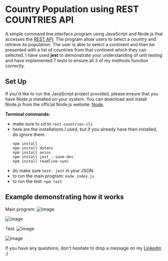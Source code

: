 # Country Population using REST COUNTRIES API

A simple command line interface program using JavaScript and Node.js that accesses the [REST API](https://restcountries.com). The program allow users to select a country and retrieve its population. The user is able to select a continent and then be presented with a list of countries from that continent which they can selected. I have used **jest** to demonstrate your understanding of unit testing and have implemented 7 tests to ensure all 3 of my methods function correctly.

## Set Up

If you'd like to run the JavaScript project provided, please ensure that you have Node.js installed on your system. You can download and install Node.js from the official Node.js website: [Node](https://nodejs.org/en/download/package-manager).

**Terminal commands:**
- make sure to cd to `rest-countries-cli`
- here are the installations I used, but if you already have then installed, do ignore them:
    ```
    npm install
    npm install dotenv
    npm install axios
    npm install jest --save-dev
    npm install readline-sync
    ```
- do make sure `test: jest` in your JSON.
- to run the main program: `node index.js`
- to run the test: `npm test`

## Example demonstrating how it works
Main program:
![image](https://github.com/KoushicSumathiKumar/Country-Populations/assets/149502679/5c387333-0633-4ee8-b6d4-10825d4702f4)

![image](https://github.com/KoushicSumathiKumar/Country-Populations/assets/149502679/8d0f130c-0a15-4999-8374-1b9802936f65)

Test:
![image](https://github.com/KoushicSumathiKumar/Country-Populations/assets/149502679/b19d88b6-eaf6-475b-a324-567a71fe44dc)

![image](https://github.com/KoushicSumathiKumar/Country-Populations/assets/149502679/5d4322e7-974a-4cd3-badb-a41db936a102)



If you have any questions, don't hesitate to drop a message on my [LinkedIn](https://www.linkedin.com/in/koushic-sumathi-kumar/) :)
